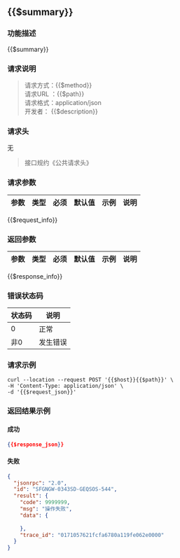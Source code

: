 ## {{$summary}}


### 功能描述
{{$summary}}


### 请求说明
> 请求方式：{{$method}}<br>
请求URL ：{{$path}} <br>
请求格式：application/json <br>
开发者： {{$description}}


### 请求头
无
> 接口规约《公共请求头》


### 请求参数
参数         | 类型      | 必须       | 默认值     | 示例      | 说明
------------|-----------|-----------|-----------|-----------|-----------
{{$request_info}}


### 返回参数

参数         | 类型      | 必须      | 默认值     | 示例       | 说明
------------|-----------|-----------|-----------|-----------|-----------
{{$response_info}}


### 错误状态码
状态码       |说明
------------|-----------
0           |正常
非0         |发生错误


### 请求示例

```shell
curl --location --request POST '{{$host}}{{$path}}' \
-H 'Content-Type: application/json' \
-d '{{$request_json}}'
```

### 返回结果示例

#### 成功
```json
{{$response_json}}
```

#### 失败
```json
{
  "jsonrpc": "2.0",
  "id": "SFGNGW-0343SD-GEQSOS-544",
  "result": {
    "code": 9999999,
    "msg": "操作失败",
    "data": {
    
    },
    "trace_id": "0171057621fcfa6780a119fe062e0000"
  }
}
```